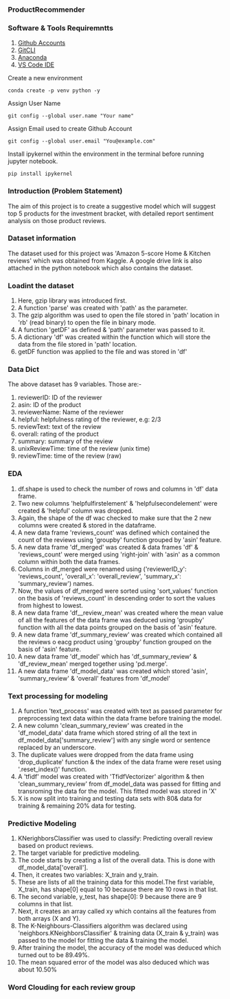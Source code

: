 ### ProductRecommender

### Software & Tools Requiremntts

1. [Github Accounts](https://github.com)
2. [GitCLI](https://git-scm.com/)
3. [Anaconda](https://www.anaconda.com/)
4. [VS Code IDE](https://code.visualstuido.com/)


Create a new environment
```
conda create -p venv python -y
```

Assign User Name

```
git config --global user.name "Your name"
```

Assign Email used to create Github Account

```
git config --global user.email "You@example.com"
```

Install ipykernel within the environment in the terminal before running jupyter notebook.

```
pip install ipykernel
```

### Introduction (Problem Statement)
The aim of this project is to create a suggestive model which will suggest top 5 products for the investment bracket, with detailed report sentiment analysis on those product reviews.

### Dataset information

The dataset used for this project was 'Amazon 5-score Home & Kitchen reviews' which was obtained from Kaggle. A google drive link is also attached in the python notebook which also contains the dataset.

### Loadint the dataset

1. Here, gzip library was introduced first.
2. A function 'parse' was created with 'path' as the parameter.
3. The gzip algorithm was used to open the file stored in 'path' location in 'rb' (read binary) to open the file in binary mode.
4. A function 'getDF' as defined & 'path' parameter was passed to it.
5. A dictionary 'df' was created within the function which will store the data from the file stored in 'path' location.
6. getDF function was applied to the file and was stored in 'df'


### Data Dict

The above dataset has 9 variables. Those are:-

1. reviewerID: ID of the reviewer 
2. asin: ID of the product  
3. reviewerName: Name of the reviewer
4. helpful: helpfulness rating of the reviewer, e.g: 2/3
5. reviewText: text of the review
6. overall: rating of the product
7. summary: summary of the review
8. unixReviewTime: time of the review (unix time)
9. reviewTime: time of the review (raw)

### EDA
1. df.shape is used to check the number of rows and columns in 'df' data frame.
2. Two new columns 'helpfulfirstelement' & 'helpfulsecondelement' were created & 'helpful' column was dropped.
3. Again, the shape of the df wac checked to make sure that the 2 new columns were created & stored in the dataframe.
4. A new data frame 'reviews_count' was defined which contained the count of the reviews using 'groupby' function grouped by 'asin' feature.
5. A new data frame 'df_merged' was created & data frames 'df' & 'reviews_count' were merged using 'right-join' with 'asin' as a common column within both the data frames.
6. Columns in df_merged were renamed using ('reviewerID_y': 'reviews_count', 'overall_x': 'overall_review', 'summary_x': 'summary_review') names.
7. Now, the values of df_merged were sorted using 'sort_values' function on the basis of 'reviews_count' in descending order to sort the values from highest to lowest.
8. A new data frame 'df__review_mean' was created where the mean value of all the features of the data frame was deduced using 'groupby' function with all the data points grouped on the basis of 'asin' feature.
9. A new data frame 'df_summary_review' was created which contained all the reviews o eacg product using 'groupby' function grouped on the basis of 'asin' feature.
10. A new data frame 'df_model' which has 'df_summary_review' & 'df_review_mean' merged together using 'pd.merge'.
11. A new data frame 'df_model_data' was created which stored 'asin', 'summary_review' & 'overall' features from 'df_model'


### Text processing for modeling

1. A function 'text_process' was created with text as passed parameter for preprocessing text data within the data frame before training the model.
2. A new column 'clean_summary_review' was created in the 'df_model_data' data frame which stored string of all the text in df_model_data['summary_review'] with any single word or sentence replaced by an underscore.
3. The duplicate values were dropped from the data frame using 'drop_duplicate' function & the index of the data frame were reset using '.reset_index()' function.
4. A 'tfidf' model was created with 'TfidfVectorizer' algorithm & then 'clean_summary_review' from df_model_data was passed for fitting and transroming the data for the model. This fitted model was stored in 'X'
5. X is now split into training and testing data sets with 80& data for training & remaining 20% data for testing.

### Predictive Modeling

1. KNerighborsClassifier was used to classify: Predicting overall review based on product reviews.
2. The target variable for predictive modeling.
3. The code starts by creating a list of the overall data. This is done with df_model_data['overall'].
4. Then, it creates two variables: X_train and y_train.
5. These are lists of all the training data for this model.The first variable, X_train, has shape[0] equal to 10 because there are 10 rows in that list.
6. The second variable, y_test, has shape[0]: 9 because there are 9 columns in that list.
7. Next, it creates an array called xy which contains all the features from both arrays (X and Y).
8. The K-Neighbours-Classifiers algorithm was declared using 'neighbors.KNeighborsClassifier' & training data (X_train & y_train) was passed to the model for fitting the data & training the model.
9. After training the model, the accuracy of the model was deduced which turned out to be 89.49%.
10. The mean squared error of the model was also deduced which was about 10.50%

### Word Clouding for each review group
